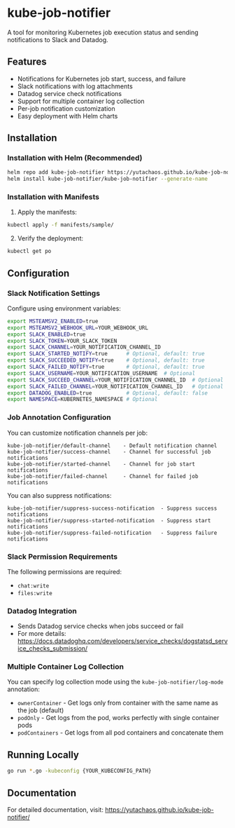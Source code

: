 # kube-job-notifier

A tool for monitoring Kubernetes job execution status and sending notifications to Slack and Datadog.

## Features

- Notifications for Kubernetes job start, success, and failure
- Slack notifications with log attachments
- Datadog service check notifications
- Support for multiple container log collection
- Per-job notification customization
- Easy deployment with Helm charts

## Installation

### Installation with Helm (Recommended)

```bash
helm repo add kube-job-notifier https://yutachaos.github.io/kube-job-notifier/
helm install kube-job-notifier/kube-job-notifier --generate-name
```

### Installation with Manifests

1. Apply the manifests:
```bash
kubectl apply -f manifests/sample/
```

2. Verify the deployment:
```bash
kubectl get po
```

## Configuration

### Slack Notification Settings

Configure using environment variables:

```bash
export MSTEAMSV2_ENABLED=true
export MSTEAMSV2_WEBHOOK_URL=YOUR_WEBHOOK_URL
export SLACK_ENABLED=true
export SLACK_TOKEN=YOUR_SLACK_TOKEN
export SLACK_CHANNEL=YOUR_NOTIFICATION_CHANNEL_ID
export SLACK_STARTED_NOTIFY=true      # Optional, default: true
export SLACK_SUCCEEDED_NOTIFY=true    # Optional, default: true
export SLACK_FAILED_NOTIFY=true       # Optional, default: true
export SLACK_USERNAME=YOUR_NOTIFICATION_USERNAME  # Optional
export SLACK_SUCCEED_CHANNEL=YOUR_NOTIFICATION_CHANNEL_ID  # Optional
export SLACK_FAILED_CHANNEL=YOUR_NOTIFICATION_CHANNEL_ID   # Optional
export DATADOG_ENABLED=true           # Optional, default: false
export NAMESPACE=KUBERNETES_NAMESPACE # Optional
```

### Job Annotation Configuration

You can customize notification channels per job:

```
kube-job-notifier/default-channel    - Default notification channel
kube-job-notifier/success-channel    - Channel for successful job notifications
kube-job-notifier/started-channel    - Channel for job start notifications
kube-job-notifier/failed-channel     - Channel for failed job notifications
```

You can also suppress notifications:

```
kube-job-notifier/suppress-success-notification  - Suppress success notifications
kube-job-notifier/suppress-started-notification  - Suppress start notifications
kube-job-notifier/suppress-failed-notification   - Suppress failure notifications
```

### Slack Permission Requirements

The following permissions are required:
- `chat:write`
- `files:write`

### Datadog Integration

- Sends Datadog service checks when jobs succeed or fail
- For more details: https://docs.datadoghq.com/developers/service_checks/dogstatsd_service_checks_submission/

### Multiple Container Log Collection

You can specify log collection mode using the `kube-job-notifier/log-mode` annotation:

- `ownerContainer` - Get logs only from container with the same name as the job (default)
- `podOnly` - Get logs from the pod, works perfectly with single container pods
- `podContainers` - Get logs from all pod containers and concatenate them

## Running Locally

```bash
go run *.go -kubeconfig {YOUR_KUBECONFIG_PATH}
```

## Documentation

For detailed documentation, visit: https://yutachaos.github.io/kube-job-notifier/

